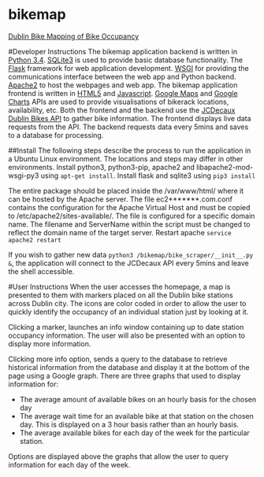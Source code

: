 # bikemap
[Dublin Bike Mapping of Bike Occupancy](http://ec2-52-34-120-212.us-west-2.compute.amazonaws.com/)

#Developer Instructions
The bikemap application backend is written in [Python 3.4](https://docs.python.org/3.4/). [SQLite3](https://www.sqlite.org/) is used to provide basic database functionality. The [Flask](http://flask.pocoo.org/) framework for web application development. [WSGI](https://wsgi.readthedocs.org/en/latest/) for providing the communications interface between the web app and Python backend. [Apache2](https://httpd.apache.org/) to host the webpages and web app.
The bikemap application frontend is written in [HTML5](https://www.w3.org/TR/html5/) and [Javascript](http://www.ecma-international.org/publications/standards/Ecma-262.htm). [Google Maps](https://developers.google.com/maps/documentation/javascript/) and [Google Charts](https://developers.google.com/chart/) APIs are used to provide visualisations of bikerack locations, availability, etc.
Both the frontend and the backend use the [JCDecaux Dublin Bikes API](https://developer.jcdecaux.com/#/opendata/vls?page=getstarted) to gather bike information. The frontend displays live data requests from the API. The backend requests data every 5mins and saves to a database for processing.

##Install 
The following steps describe the process to run the application in a Ubuntu Linux environment. The locations and steps may differ in other environments.
Install python3, python3-pip, apache2 and libapache2-mod-wsgi-py3 using `apt-get install`.
Install flask and sqlite3 using `pip3 install`

The entire package should be placed inside the /var/www/html/ where it can be hosted by the Apache server. The file ec2*******.com.conf contains the configuration for the Apache Virtual Host and must be copied to /etc/apache2/sites-available/. The file is configured for a specific domain name. The filename and ServerName within the script must be changed to reflect the domain name of the target server. Restart apache `service apache2 restart`

If you wish to gather new data `python3 /bikemap/bike_scraper/__init__.py &`, the application will connect to the JCDecaux API every 5mins and leave the shell accessible.

#User Instructions
When the user accesses the homepage, a map is presented to them with markers placed on all the Dublin bike stations across Dublin city. The icons are color coded in order to allow the user to quickly identify the occupancy of an individual station just by looking at it.

Clicking a marker, launches an info window containing up to date station occupancy information. The user will also be presented with an option to display more information.

Clicking more info option, sends a query to the database to retrieve historical information from the database and display it at the bottom of the page using a Google graph. There are three graphs that used to display information for:
  * The average amount of available bikes on an hourly basis for the chosen day
  * The average wait time for an available bike at that station on the chosen day. This is displayed on a 3 hour basis rather than an hourly basis.
  * The average available bikes for each day of the week for the particular station.

Options are displayed above the graphs that allow the user to query information for each day of the week.
